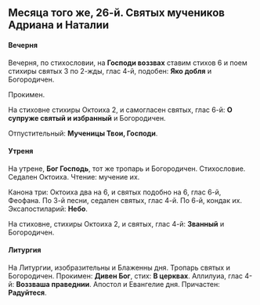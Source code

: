 
## Месяца того же, 26-й. Святых мучеников Адриана и Наталии

#### Вечерня

Вечерня, по стихословии, на **Господи воззвах** ставим стихов 6 и поем
стихиры святых 3 по 2-жды, глас 4-й, подобен: **Яко добля** и Богородичен.
 
Прокимен.

На стиховне стихиры Октоиха 2, и самогласен святых, глас 6-й: **О супруже 
святый и избранный** и Богородичен.

Отпустительный: **Мученицы Твои, Господи**.

#### Утреня

На утрене, **Бог Господь**, тот же тропарь и Богородичен. Стихословие. 
Седален Октоиха. Чтение: мучение их. 

Канона три: Октоиха два на 6, и святых подобно на 6, глас 6-й, Феофана. 
По 3-й песни, седален святых, глас 4-й. По 6-й, кондак их. 
Эксапостиларий: **Небо**.

На стиховне, стихиры Октоиха 2, и святых, глас 4-й: **Званный** и Богородичен.

#### Литургия

На Литургии, изобразительны и Блаженны дня. Тропарь святых 
и Богородичен. Прокимен: **Дивен Бог**, стих: **В церквах**.
Аллилуиа, глас 4-й: **Воззваша праведнии**. Апостол и Евангелие дня. 
Причастен: **Радуйтеся**. 
